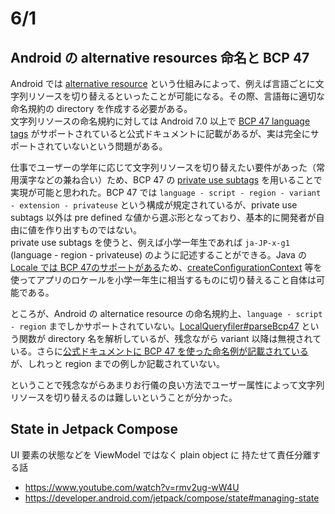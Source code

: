 # 6/1
## Android の alternative resources 命名と BCP 47
Android では [alternative resource](https://developer.android.com/guide/topics/resources/providing-resources#AlternativeResources) という仕組みによって、例えば言語ごとに文字列リソースを切り替えるといったことが可能になる。その際、言語毎に適切な命名規約の directory を作成する必要がある。  
文字列リソースの命名規約に対しては Android 7.0 以上で [BCP 47 language tags](https://developer.android.com/guide/topics/resources/providing-resources#AlternativeResources:~:text=BCP%2047%20language%20tags) がサポートされていると公式ドキュメントに記載があるが、実は完全にサポートされていないという問題がある。

仕事でユーザーの学年に応じて文字列リソースを切り替えたい要件があった（常用漢字などの兼ね合い）ため、BCP 47 の [private use subtags](https://datatracker.ietf.org/doc/html/rfc5646#section-2.2.7) を用いることで実現が可能と思われた。BCP 47 では `language - script - region - variant - extension - privateuse` という構成が規定されているが、private use subtags 以外は pre defined な値から選ぶ形となっており、基本的に開発者が自由に値を作り出すものではない。  
private use subtags を使うと、例えば小学一年生であれば `ja-JP-x-g1` (language - region - privateuse) のように記述することができる。Java の [Locale では BCP 47のサポートがある](https://developer.android.com/reference/java/util/Locale)ため、[createConfigurationContext](https://developer.android.com/reference/android/content/Context#createConfigurationContext(android.content.res.Configuration)) 等を使ってアプリのロケールを小学一年生に相当するものに切り替えること自体は可能である。  

ところが、Android の alternatice resource の命名規約上、`language - script - region` までしかサポートされていない。[LocalQueryfiler#parseBcp47](https://android.googlesource.com/platform/tools/base/+/master/sdk-common/src/main/java/com/android/ide/common/resources/configuration/LocaleQualifier.java#482) という関数が directory 名を解析しているが、残念ながら variant 以降は無視されている。さらに[公式ドキュメントに BCP 47 を使った命名例が記載されている](https://developer.android.com/guide/topics/resources/providing-resources#AlternativeResources)が、しれっと region までの例しか記載されていない。

ということで残念ながらあまりお行儀の良い方法でユーザー属性によって文字列リソースを切り替えるのは難しいということが分かった。

## State in Jetpack Compose
UI 要素の状態などを ViewModel ではなく plain object に 持たせて責任分離する話
- https://www.youtube.com/watch?v=rmv2ug-wW4U
- https://developer.android.com/jetpack/compose/state#managing-state
